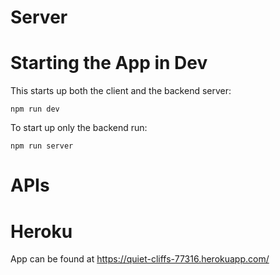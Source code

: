 # Server

# Starting the App in Dev
This starts up both the client and the backend server:

```
npm run dev
```

To start up only the backend run:

```
npm run server
```

# APIs

## 

# Heroku
App can be found at https://quiet-cliffs-77316.herokuapp.com/